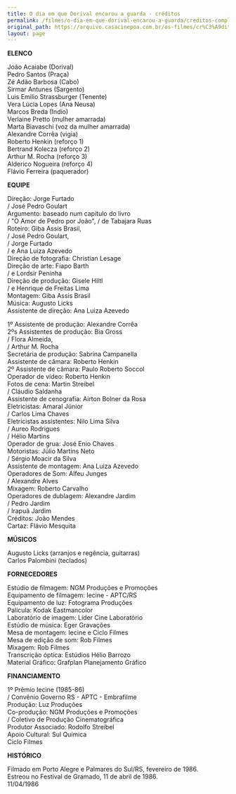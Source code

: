 ```yaml
---
title: O dia em que Dorival encarou a guarda - créditos
permalink: /filmes/o-dia-em-que-dorival-encarou-a-guarda/creditos-completos
original_path: https://arquivo.casacinepoa.com.br/os-filmes/cr%C3%A9ditos/o-dia-em-que-dorival-encarou-guarda.html
layout: page
---
```

**ELENCO**

João Acaiabe (Dorival)\
Pedro Santos (Praça)\
Zé Adão Barbosa (Cabo)\
Sirmar Antunes (Sargento)\
Luis Emilio Strassburger (Tenente)\
Vera Lúcia Lopes (Ana Neusa)\
Marcos Breda (Indio)\
Verlaine Pretto (mulher amarrada)\
Marta Biavaschi (voz da mulher amarrada)\
Alexandre Corrêa (vigia)\
Roberto Henkin (reforço 1)\
Bertrand Kolecza (reforço 2)\
Arthur M. Rocha (reforço 3)\
Alderico Nogueira (reforço 4)\
Flávio Ferreira (paquerador)

**EQUIPE**

Direção: Jorge Furtado\
/ José Pedro Goulart\
Argumento: baseado num capítulo do livro\
/ "O Amor de Pedro por João", / de Tabajara Ruas\
Roteiro: Giba Assis Brasil,\
/ José Pedro Goulart,\
/ Jorge Furtado\
/ e Ana Luiza Azevedo\
Direção de fotografia: Christian Lesage\
Direção de arte: Fiapo Barth\
/ e Lordsir Peninha\
Direção de produção: Gisele Hiltl\
/ e Henrique de Freitas Lima\
Montagem: Giba Assis Brasil\
Música: Augusto Licks\
Assistente de direção: Ana Luiza Azevedo

1º Assistente de produção: Alexandre Corrêa\
2ºs Assistentes de produção: Bia Gross\
/ Flora Almeida,\
/ Arthur M. Rocha\
Secretária de produção: Sabrina Campanella\
Assistente de câmara: Roberto Henkin\
2º Assistente de câmara: Paulo Roberto Soccol\
Operador de vídeo: Roberto Henkin\
Fotos de cena: Martin Streibel\
/ Cláudio Saldanha\
Assistente de cenografia: Airton Bolner da Rosa\
Eletricistas: Amaral Júnior\
/ Carlos Lima Chaves\
Eletricistas assistentes: Nilo Lima Silva\
/ Aureo Rodrigues\
/ Hélio Martins\
Operador de grua: José Enio Chaves\
Motoristas: Júlio Martins Neto\
/ Sérgio Moacir da Silva\
Assistente de montagem: Ana Luiza Azevedo\
Operadores de Som: Alfeu Junges\
/ Alexandre Alves\
Mixagem: Roberto Carvalho\
Operadores de dublagem: Alexandre Jardim\
/ Pedro Jardim\
/ Irapuã Jardim\
Créditos: João Mendes\
Cartaz: Flávio Mesquita

**MÚSICOS**

Augusto Licks (arranjos e regência, guitarras)\
Carlos Palombini (teclados)

**FORNECEDORES**

Estúdio de filmagem: NGM Produções e Promoções\
Equipamento de filmagem: Iecine - APTC/RS\
Equipamento de luz: Fotograma Produções\
Palícula: Kodak Eastmancolor\
Laboratório de imagem: Líder Cine Laboratório\
Estúdio de música: Eger Gravações\
Mesa de montagem: Iecine e Ciclo Filmes\
Mesa de edição de som: Rob Filmes\
Mixagem: Rob Filmes\
Transcrição óptica: Estúdios Hélio Barrozo\
Material Gráfico: Grafplan Planejamento Gráfico

**FINANCIAMENTO**

1º Prêmio Iecine (1985-86)\
/ Convênio Governo RS - APTC - Embrafilme\
Produção: Luz Produções\
Co-produção: NGM Produções e Promoções\
/ Coletivo de Produção Cinematográfica\
Produtor Associado: Rodolfo Streibel\
Apoio Cultural: Sul Química\
Ciclo Filmes

**HISTÓRICO**

Filmado em Porto Alegre e Palmares do Sul/RS, fevereiro de 1986.\
Estreou no Festival de Gramado, 11 de abril de 1986.\
11/04/1986